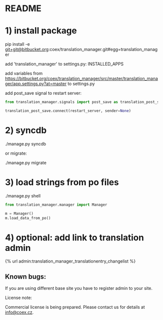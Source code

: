 README
======

# 1) install package 

pip install -e git+git@bitbucket.org:coex/translation_manager.git#egg=translation_manager

add 'translation_manager' to settings.py: INSTALLED_APPS

add variables from https://bitbucket.org/coex/translation_manager/src/master/translation_manager/app.settings.py?at=master to settings.py

add post_save signal to restart server:


```python
from translation_manager.signals import post_save as translation_post_save

translation_post_save.connect(restart_server, sender=None)

```

# 2) syncdb 

./manage.py syncdb

or migrate:

./manage.py migrate


# 3) load strings from po files

./manage.py shell

```python
from translation_manager.manager import Manager

m = Manager()
m.load_data_from_po()

```

# 4) optional: add link to translation admin

{% url admin:translation_manager_translationentry_changelist %}


Known bugs:
----------

If you are using different base site you have to register admin to your site.


License note:


Commercial license is being prepared. Please contact us for details at info@coex.cz.
